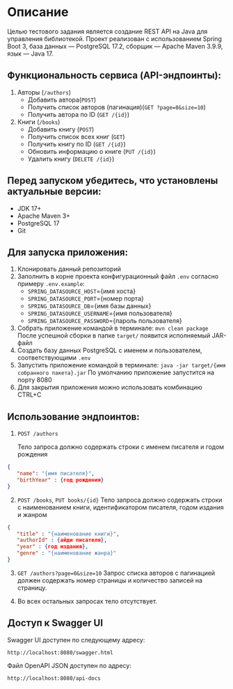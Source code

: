 # Описание

Целью тестового задания является создание REST API на Java для управления библиотекой.
Проект реализован с использованием Spring Boot 3, база данных — PostgreSQL 17.2, сборщик — Apache
Maven 3.9.9, язык — Java 17.

## Функциональность сервиса (API-эндпоинты):

1. Авторы (`/authors`)
    * Добавить автора(`POST`)
    * Получить список авторов (пагинация)(`GET ?page=0&size=10`)
    * Получить автора по ID (`GET /{id}`)
2. Книги (`/books`)
    * Добавить книгу (`POST`) 
    * Получить список всех книг (`GET`) 
    * Получить книгу по ID (`GET /{id}`) 
    * Обновить информацию о книге (`PUT /{id}`) 
    * Удалить книгу (`DELETE /{id}`)

## Перед запуском убедитесь, что установлены актуальные версии:

* JDK 17+
* Apache Maven 3+
* PostgreSQL 17
* Git

## Для запуска приложения:

1. Клонировать данный репозиторий
2. Заполнить в корне проекта конфигурационный файл `.env` согласно примеру
   `.env.example`:
    * `SPRING_DATASOURCE_HOST`={имя хоста}
    * `SPRING_DATASOURCE_PORT`={номер порта}
    * `SPRING_DATASOURCE_DB`={имя базы данных}
    * `SPRING_DATASOURCE_USERNAME`={имя пользователя}
    * `SPRING_DATASOURCE_PASSWORD`={пароль пользователя}
3. Собрать приложение командой в терминале:
   `mvn clean package`
   После успешной сборки в папке `target/` появится исполняемый JAR-файл
4. Создать базу данных PostgreSQL c именем и пользователем, соответствующими `.env`
5. Запустить приложение командой в терминале:
   `java -jar target/{имя собранного пакета}.jar`
   По умолчанию приложение запустится на порту 8080
6. Для закрытия приложения можно использовать комбинацию CTRL+C

## Использование эндпоинтов:

1. `POST /authors`

   Тело запроса должно содержать строки с именем писателя и годом рождения

```json
{
   "name": "{имя писателя}",
   "birthYear" : {год рождения}
}
```

2. `POST /books`, `PUT books/{id}`
   Тело запроса должно содержать строки с наименованием книги, идентификатором писателя,
   годом издания и жанром

```json
{
   "title" : "{наименование книги}",
   "authorId" : {айди писателя},
   "year" : {год издания},
   "genre" : "{наименование жанра}"
}
```

3. `GET /authors?page=0&size=10`
   Запрос списка авторов с пагинацией должен содержать номер страницы и количество записей
   на страницу.

4. Во всех остальных запросах тело отсутствует.

## Доступ к Swagger UI

Swagger UI доступен по следующему адресу:

```aiignore
http://localhost:8080/swagger.html
```

Файл OpenAPI JSON доступен по адресу:

```aiignore
http://localhost:8080/api-docs
```